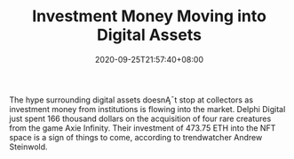 ﻿---
title: "Investment Money Moving into Digital Assets"
date: 2020-09-25T21:57:40+08:00
lastmod: 2020-09-25T16:45:40+08:00
draft: false
authors: ["Valerie"]
description: "The hype surrounding digital assets doesnĄ¯t stop at collectors as investment money from institutions is flowing into the market. Delphi Digital just spent 166 thousand dollars on the acquisition of four rare creatures from the game Axie Infinity. Their investment of 473.75 ETH into the NFT space is a sign of things to come, according to trendwatcher Andrew Steinwold."
featuredImage: "investment-money-moving-into-digital-assets.png"
tags: ["Virtual World","Play to Earn"]
categories: ["news"]
news: ["Virtual World"]
weight: 
lightgallery: true
pinned: false
recommend: false
recommend1: false
---

The hype surrounding digital assets doesnĄ¯t stop at collectors as investment money from institutions is flowing into the market. Delphi Digital just spent 166 thousand dollars on the acquisition of four rare creatures from the game Axie Infinity. Their investment of 473.75 ETH into the NFT space is a sign of things to come, according to trendwatcher Andrew Steinwold.

<!--more-->

